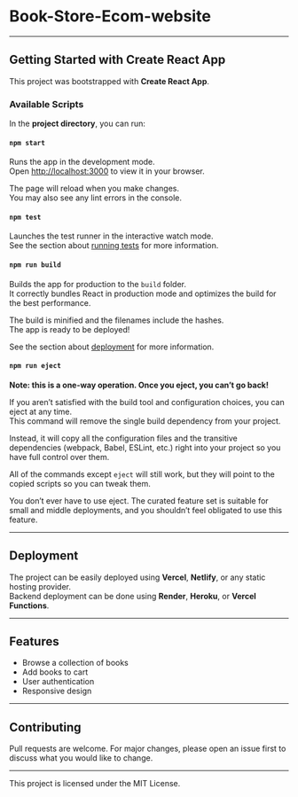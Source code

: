# Book-Store-Ecom-website

---

## Getting Started with Create React App

This project was bootstrapped with **Create React App**.

### Available Scripts

In the **project directory**, you can run:

#### `npm start`
Runs the app in the development mode.  
Open [http://localhost:3000](http://localhost:3000) to view it in your browser.  

The page will reload when you make changes.  
You may also see any lint errors in the console.

#### `npm test`
Launches the test runner in the interactive watch mode.  
See the section about [running tests](https://facebook.github.io/create-react-app/docs/running-tests) for more information.

#### `npm run build`
Builds the app for production to the `build` folder.  
It correctly bundles React in production mode and optimizes the build for the best performance.  

The build is minified and the filenames include the hashes.  
The app is ready to be deployed!  

See the section about [deployment](https://facebook.github.io/create-react-app/docs/deployment) for more information.

#### `npm run eject`
**Note: this is a one-way operation. Once you eject, you can’t go back!**

If you aren’t satisfied with the build tool and configuration choices, you can eject at any time.  
This command will remove the single build dependency from your project.  

Instead, it will copy all the configuration files and the transitive dependencies (webpack, Babel, ESLint, etc.) right into your project so you have full control over them.  

All of the commands except `eject` will still work, but they will point to the copied scripts so you can tweak them.  

You don’t ever have to use eject. The curated feature set is suitable for small and middle deployments, and you shouldn’t feel obligated to use this feature.  

---

## Deployment
The project can be easily deployed using **Vercel**, **Netlify**, or any static hosting provider.  
Backend deployment can be done using **Render**, **Heroku**, or **Vercel Functions**.

---

##  Features
- Browse a collection of books 
- Add books to cart 
- User authentication 
- Responsive design 

---

##  Contributing
Pull requests are welcome. For major changes, please open an issue first to discuss what you would like to change.

---


This project is licensed under the MIT License.

